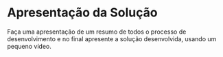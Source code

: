 # Apresentação da Solução

Faça uma apresentação de um resumo de todos o processo de desenvolvimento e no final apresente a solução desenvolvida, usando um pequeno vídeo.


